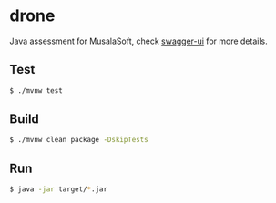 # drone

Java assessment for MusalaSoft, check [swagger-ui](http://localhost:8080/swagger-ui/index.html) for more details.

## Test

```bash
$ ./mvnw test
```

## Build

```bash
$ ./mvnw clean package -DskipTests
```

## Run

```bash
$ java -jar target/*.jar
```